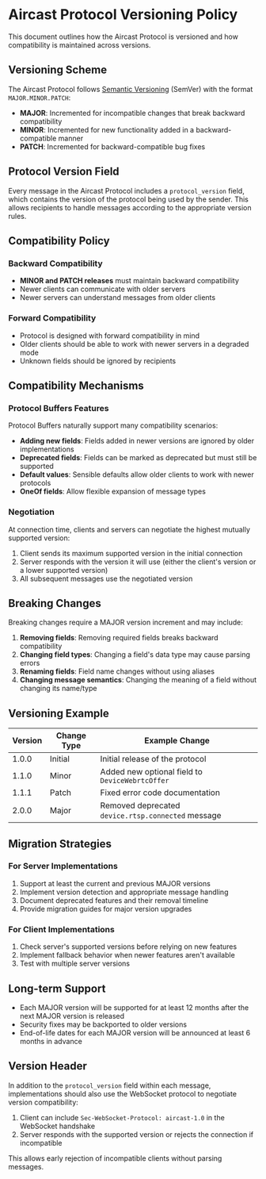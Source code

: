 # Aircast Protocol Versioning Policy

This document outlines how the Aircast Protocol is versioned and how compatibility is maintained across versions.

## Versioning Scheme

The Aircast Protocol follows [Semantic Versioning](https://semver.org/) (SemVer) with the format `MAJOR.MINOR.PATCH`:

- **MAJOR**: Incremented for incompatible changes that break backward compatibility
- **MINOR**: Incremented for new functionality added in a backward-compatible manner
- **PATCH**: Incremented for backward-compatible bug fixes

## Protocol Version Field

Every message in the Aircast Protocol includes a `protocol_version` field, which contains the version of the protocol being used by the sender. This allows recipients to handle messages according to the appropriate version rules.

## Compatibility Policy

### Backward Compatibility

- **MINOR and PATCH releases** must maintain backward compatibility
- Newer clients can communicate with older servers
- Newer servers can understand messages from older clients

### Forward Compatibility

- Protocol is designed with forward compatibility in mind
- Older clients should be able to work with newer servers in a degraded mode
- Unknown fields should be ignored by recipients

## Compatibility Mechanisms

### Protocol Buffers Features

Protocol Buffers naturally support many compatibility scenarios:

- **Adding new fields**: Fields added in newer versions are ignored by older implementations
- **Deprecated fields**: Fields can be marked as deprecated but must still be supported
- **Default values**: Sensible defaults allow older clients to work with newer protocols
- **OneOf fields**: Allow flexible expansion of message types

### Negotiation

At connection time, clients and servers can negotiate the highest mutually supported version:

1. Client sends its maximum supported version in the initial connection
2. Server responds with the version it will use (either the client's version or a lower supported version)
3. All subsequent messages use the negotiated version

## Breaking Changes

Breaking changes require a MAJOR version increment and may include:

1. **Removing fields**: Removing required fields breaks backward compatibility
2. **Changing field types**: Changing a field's data type may cause parsing errors
3. **Renaming fields**: Field name changes without using aliases
4. **Changing message semantics**: Changing the meaning of a field without changing its name/type

## Versioning Example

| Version | Change Type | Example Change |
|---------|-------------|----------------|
| 1.0.0   | Initial     | Initial release of the protocol |
| 1.1.0   | Minor       | Added new optional field to `DeviceWebrtcOffer` |
| 1.1.1   | Patch       | Fixed error code documentation |
| 2.0.0   | Major       | Removed deprecated `device.rtsp.connected` message |

## Migration Strategies

### For Server Implementations

1. Support at least the current and previous MAJOR versions
2. Implement version detection and appropriate message handling
3. Document deprecated features and their removal timeline
4. Provide migration guides for major version upgrades

### For Client Implementations

1. Check server's supported versions before relying on new features
2. Implement fallback behavior when newer features aren't available
3. Test with multiple server versions

## Long-term Support

- Each MAJOR version will be supported for at least 12 months after the next MAJOR version is released
- Security fixes may be backported to older versions
- End-of-life dates for each MAJOR version will be announced at least 6 months in advance

## Version Header

In addition to the `protocol_version` field within each message, implementations should also use the WebSocket protocol to negotiate version compatibility:

1. Client can include `Sec-WebSocket-Protocol: aircast-1.0` in the WebSocket handshake
2. Server responds with the supported version or rejects the connection if incompatible

This allows early rejection of incompatible clients without parsing messages.
